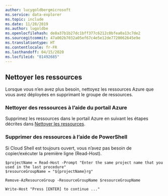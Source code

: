 ```yaml
---
author: lucygoldbergmicrosoft
ms.service: data-explorer
ms.topic: include
ms.date: 11/28/2019
ms.author: lugoldbe
ms.openlocfilehash: de8a37b1b27dc1bff377c6212c0bfea0a13c7de2
ms.sourcegitcommit: 47a002b7032a05ef67c4e5e12de7720062645e9e
ms.translationtype: HT
ms.contentlocale: fr-FR
ms.lasthandoff: 04/15/2020
ms.locfileid: "81492685"
---
```

## <a name="clean-up-resources"></a>Nettoyer les ressources

Lorsque vous n’en avez plus besoin, nettoyez les ressources Azure que vous avez déployées en supprimant le groupe de ressources. 

### <a name="clean-up-resources-using-the-azure-portal"></a>Nettoyer des ressources à l’aide du portail Azure

Supprimez les ressources dans le portail Azure en suivant les étapes décrites dans [Nettoyer les ressources](../create-cluster-database-portal.md#clean-up-resources).

### <a name="clean-up-resources-using-powershell"></a>Supprimer des ressources à l’aide de PowerShell

Si Cloud Shell est toujours ouvert, vous n’avez pas besoin de copier/exécuter la première ligne (Read-Host).

```azurepowershell-interactive
$projectName = Read-Host -Prompt "Enter the same project name that you used in the last procedure"
$resourceGroupName = "${projectName}rg"

Remove-AzResourceGroup -ResourceGroupName $resourceGroupName

Write-Host "Press [ENTER] to continue ..."
```